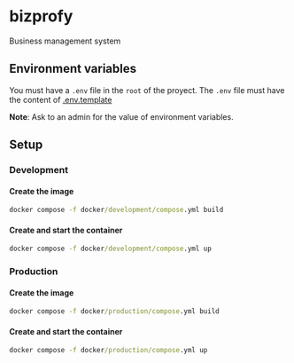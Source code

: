 # bizprofy

Business management system

## Environment variables

You must have a `.env` file in the `root` of the proyect. The `.env` file must have the content of [.env.template](https://github.com/willymateo/bizprofy/blob/main/.env.template)

**Note**: Ask to an admin for the value of environment variables.

## Setup

### Development

#### Create the image

```cmd
docker compose -f docker/development/compose.yml build
```

#### Create and start the container

```cmd
docker compose -f docker/development/compose.yml up
```

### Production

#### Create the image

```cmd
docker compose -f docker/production/compose.yml build
```

#### Create and start the container

```cmd
docker compose -f docker/production/compose.yml up
```

